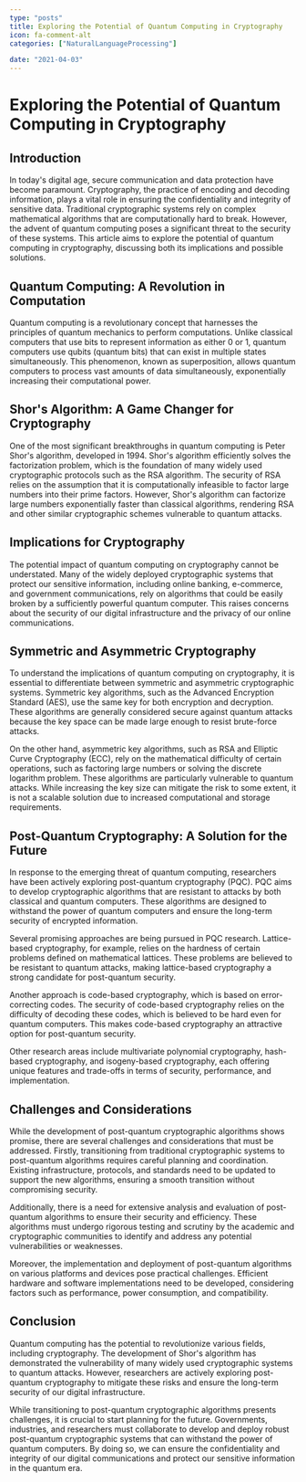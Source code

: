 ```yaml
---
type: "posts"
title: Exploring the Potential of Quantum Computing in Cryptography
icon: fa-comment-alt
categories: ["NaturalLanguageProcessing"]

date: "2021-04-03"
---
```




# Exploring the Potential of Quantum Computing in Cryptography

## Introduction

In today's digital age, secure communication and data protection have become paramount. Cryptography, the practice of encoding and decoding information, plays a vital role in ensuring the confidentiality and integrity of sensitive data. Traditional cryptographic systems rely on complex mathematical algorithms that are computationally hard to break. However, the advent of quantum computing poses a significant threat to the security of these systems. This article aims to explore the potential of quantum computing in cryptography, discussing both its implications and possible solutions.

## Quantum Computing: A Revolution in Computation

Quantum computing is a revolutionary concept that harnesses the principles of quantum mechanics to perform computations. Unlike classical computers that use bits to represent information as either 0 or 1, quantum computers use qubits (quantum bits) that can exist in multiple states simultaneously. This phenomenon, known as superposition, allows quantum computers to process vast amounts of data simultaneously, exponentially increasing their computational power.

## Shor's Algorithm: A Game Changer for Cryptography

One of the most significant breakthroughs in quantum computing is Peter Shor's algorithm, developed in 1994. Shor's algorithm efficiently solves the factorization problem, which is the foundation of many widely used cryptographic protocols such as the RSA algorithm. The security of RSA relies on the assumption that it is computationally infeasible to factor large numbers into their prime factors. However, Shor's algorithm can factorize large numbers exponentially faster than classical algorithms, rendering RSA and other similar cryptographic schemes vulnerable to quantum attacks.

## Implications for Cryptography

The potential impact of quantum computing on cryptography cannot be understated. Many of the widely deployed cryptographic systems that protect our sensitive information, including online banking, e-commerce, and government communications, rely on algorithms that could be easily broken by a sufficiently powerful quantum computer. This raises concerns about the security of our digital infrastructure and the privacy of our online communications.

## Symmetric and Asymmetric Cryptography

To understand the implications of quantum computing on cryptography, it is essential to differentiate between symmetric and asymmetric cryptographic systems. Symmetric key algorithms, such as the Advanced Encryption Standard (AES), use the same key for both encryption and decryption. These algorithms are generally considered secure against quantum attacks because the key space can be made large enough to resist brute-force attacks.

On the other hand, asymmetric key algorithms, such as RSA and Elliptic Curve Cryptography (ECC), rely on the mathematical difficulty of certain operations, such as factoring large numbers or solving the discrete logarithm problem. These algorithms are particularly vulnerable to quantum attacks. While increasing the key size can mitigate the risk to some extent, it is not a scalable solution due to increased computational and storage requirements.

## Post-Quantum Cryptography: A Solution for the Future

In response to the emerging threat of quantum computing, researchers have been actively exploring post-quantum cryptography (PQC). PQC aims to develop cryptographic algorithms that are resistant to attacks by both classical and quantum computers. These algorithms are designed to withstand the power of quantum computers and ensure the long-term security of encrypted information.

Several promising approaches are being pursued in PQC research. Lattice-based cryptography, for example, relies on the hardness of certain problems defined on mathematical lattices. These problems are believed to be resistant to quantum attacks, making lattice-based cryptography a strong candidate for post-quantum security.

Another approach is code-based cryptography, which is based on error-correcting codes. The security of code-based cryptography relies on the difficulty of decoding these codes, which is believed to be hard even for quantum computers. This makes code-based cryptography an attractive option for post-quantum security.

Other research areas include multivariate polynomial cryptography, hash-based cryptography, and isogeny-based cryptography, each offering unique features and trade-offs in terms of security, performance, and implementation.

## Challenges and Considerations

While the development of post-quantum cryptographic algorithms shows promise, there are several challenges and considerations that must be addressed. Firstly, transitioning from traditional cryptographic systems to post-quantum algorithms requires careful planning and coordination. Existing infrastructure, protocols, and standards need to be updated to support the new algorithms, ensuring a smooth transition without compromising security.

Additionally, there is a need for extensive analysis and evaluation of post-quantum algorithms to ensure their security and efficiency. These algorithms must undergo rigorous testing and scrutiny by the academic and cryptographic communities to identify and address any potential vulnerabilities or weaknesses.

Moreover, the implementation and deployment of post-quantum algorithms on various platforms and devices pose practical challenges. Efficient hardware and software implementations need to be developed, considering factors such as performance, power consumption, and compatibility.

## Conclusion

Quantum computing has the potential to revolutionize various fields, including cryptography. The development of Shor's algorithm has demonstrated the vulnerability of many widely used cryptographic systems to quantum attacks. However, researchers are actively exploring post-quantum cryptography to mitigate these risks and ensure the long-term security of our digital infrastructure.

While transitioning to post-quantum cryptographic algorithms presents challenges, it is crucial to start planning for the future. Governments, industries, and researchers must collaborate to develop and deploy robust post-quantum cryptographic systems that can withstand the power of quantum computers. By doing so, we can ensure the confidentiality and integrity of our digital communications and protect our sensitive information in the quantum era.